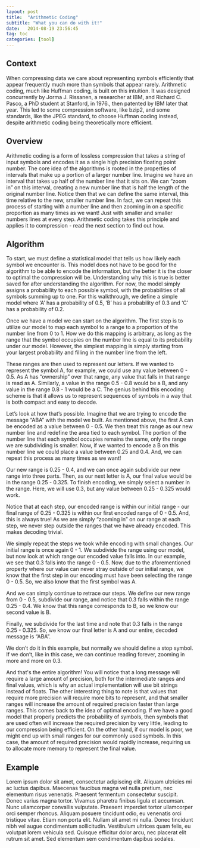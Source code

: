 ```yaml
---
layout: post
title:  "Arithmetic Coding"
subtitle: "What you can do with it!"
date:   2014-08-19 23:56:45
tag: toc
categories: [tool]
---
```


## Context

When compressing data we care about representing symbols efficiently that appear frequently much more than symbols that appear rarely. Arithmetic coding, much like Huffman coding, is built on this intuition. It was designed concurrently by Jorma J. Rissanen, a researcher at IBM, and Richard C. Pasco, a PhD student at Stanford, in 1976., then patented by IBM later that year.  This led to some compression software, like bzip2, and some standards, like the JPEG standard, to choose Huffman coding instead, despite arithmetic coding being theoretically more efficient.

## Overview

Arithmetic coding is a form of lossless compression that takes a string of input symbols and encodes it as a single high precision floating point number. The core idea of the algorithms is rooted in the properties of intervals that make up a portion of a larger number line. Imagine we have an interval that takes up half of the number line that it sits on. We can “zoom in” on this interval, creating a new number line that is half the length of the original number line. Notice then that we can define the same interval, this time relative to the new, smaller number line. In fact, we can repeat this process of starting with a number line and then zooming in on a specific proportion as many times as we want! Just with smaller and smaller numbers lines at every step. Arithmetic coding takes this principle and applies it to compression - read the next section to find out how.

## Algorithm

To start, we must define a statistical model that tells us how likely each symbol we encounter is. This model does not have to be good for the algorithm to be able to encode the information, but the better it is the closer to optimal the compression will be. Understanding why this is true is better saved for after understanding the algorithm. For now, the model simply assigns a probability to each possible symbol, with the probabilities of all symbols summing up to one. For this walkthrough, we define a simple model where ‘A’ has a probability of 0.5, ‘B’ has a probability of 0.3 and ‘C’ has a probability of 0.2.

Once we have a model we can start on the algorithm. The first step is to utilize our model to map each symbol to a range to a proportion of the number line from 0 to 1. How we do this mapping is arbitrary, as long as the range that the symbol occupies on the number line is equal to its probability under our model. However, the simplest mapping is simply starting from your largest probability and filling in the number line from the left. 

These ranges are then used to represent our letters. If we wanted to represent the symbol A, for example, we could use any value between 0 - 0.5. As A has “ownership” over that range, any value that falls in that range is read as A. Similarly, a value in the range 0.5 - 0.8 would be a B, and any value in the range 0.8 - 1 would be a C. The genius behind this encoding scheme is that it allows us to represent sequences of symbols in a way that is both compact and easy to decode.
                    
Let’s look at how that’s possible. Imagine that we are trying to encode the message “ABA” with the model we built. As mentioned above, the first A can be encoded as a value between 0 - 0.5. We then treat this range as our new number line and redefine the area tied to each symbol. The portion of the number line that each symbol occupies remains the same, only the range we are subdividing is smaller. Now, if we wanted to encode a B on this number line we could place a value between 0.25 and 0.4. And, we can repeat this process as many times as we want!

Our new range is 0.25 - 0.4, and we can once again subdivide our new range into three parts. Then, as our next letter is A, our final value would be in the range 0.25 - 0.325. To finish encoding, we simply select a number in the range. Here, we will use 0.3, but any value between 0.25 - 0.325 would work. 

Notice that at each step, our encoded range is within our initial range - our final range of 0.25 - 0.325 is within our first encoded range of 0 - 0.5. And, this is always true! As we are simply “zooming in” on our range at each step, we never step outside the ranges that we have already encoded. This makes decoding trivial.

We simply repeat the steps we took while encoding with small changes. Our initial range is once again 0 - 1. We subdivide the range using our model, but now look at which range our encoded value falls into. In our example, we see that 0.3 falls into the range 0 - 0.5. Now, due to the aforementioned property where our value can never stray outside of our initial range, we know that the first step in our encoding must have been selecting the range 0 - 0.5. So, we also know that the first symbol was A.

And we can simply continue to retrace our steps. We define our new range from 0 - 0.5, subdivide our range, and notice that 0.3 falls within the range 0.25 - 0.4. We know that this range corresponds to B, so we know our second value is B.

Finally, we subdivide for the last time and note that 0.3 falls in the range 0.25 - 0.325. So, we know our final letter is A and our entire, decoded message is “ABA”.

We don’t do it in this example, but normally we should define a stop symbol. If we don’t, like in this case, we can continue reading forever, zooming in more and more on 0.3.

And that's the entire algorithm! You will notice that a long message will require a large amount of precision, both for the intermediate ranges and final values, which is why an actual implementation will use bit strings instead of floats. The other interesting thing to note is that values that require more precision will require more bits to represent, and that smaller ranges will increase the amount of required precision faster than large ranges. This comes back to the idea of optimal encoding. If we have a good model that properly predicts the probability of symbols, then symbols that are used often will increase the required precision by very little, leading to our compression being efficient. On the other hand, if our model is poor, we might end up with small ranges for our commonly used symbols. In this case, the amount of required precision would rapidly increase, requiring us to allocate more memory to represent the final value.


## Example

Lorem ipsum dolor sit amet, consectetur adipiscing elit. Aliquam ultricies mi ac luctus dapibus. Maecenas faucibus magna vel nulla pretium, nec elementum risus venenatis. Praesent fermentum consectetur suscipit. Donec varius magna tortor. Vivamus pharetra finibus ligula et accumsan. Nunc ullamcorper convallis vulputate. Praesent imperdiet tortor ullamcorper orci semper rhoncus. Aliquam posuere tincidunt odio, eu venenatis orci tristique vitae. Etiam non porta elit. Nullam sit amet mi nulla. Donec tincidunt nibh vel augue condimentum sollicitudin. Vestibulum ultrices quam felis, eu volutpat lorem vehicula sed. Quisque efficitur dolor arcu, nec placerat elit rutrum sit amet. Sed elementum sem condimentum dapibus sodales.
